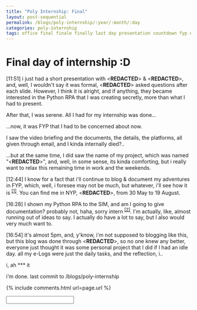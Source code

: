 ```yaml
---
title: "Poly Internship: Final"
layout: post-sequential
permalink: /blogs/poly-internship/:year/:month/:day
categories: poly-internship
tags: office final finale finally last day presentation countdown fyp next move on hallelujah im gonna end it all borgar large meltdown devastating comfort god fucking show me a sign end my life python rpa documentation
---
```

# Final day of internship :D

<span class="timestamp">[11:51]</span> i just had a short presentation with <span class='disable-selection' ondblclick="this.innerHTML='Mr Sunny'">&lt;<b>REDACTED</b>&gt;</span> & <span class='disable-selection' ondblclick="this.innerHTML='Mr Alan'">&lt;<b>REDACTED</b>&gt;</span>, and, well, I wouldn't say it was formal, <span class='disable-selection' ondblclick="this.innerHTML='Mr Sunny'">&lt;<b>REDACTED</b>&gt;</span> asked questions after each slide. However, I think it is alright, and if anything, they became interested in the Python RPA that I was creating secretly, more than what I had to present.

After that, I was serene. All I had for my internship was done...

...now, it was FYP that I had to be concerned about now. 

I saw the video briefing and the documents, the details, the platforms, all given through email, and I kinda internally died?..

...but at the same time, I did saw the name of my project, which was named "<span class='disable-selection' ondblclick="this.innerHTML='New Canteen Model for local Primary School'">&lt;<b>REDACTED</b>&gt;</span>", and, well, in some sense, its kinda comforting, but i really want to relax this remaining time in work and the weekends.

<span class="timestamp">[12:44]</span> I know for a fact that i'll continue to blog & document my adventures in FYP, which, well, i foresee may not be much, but whatever, i'll see how it is <sup><a href="#1">[1]</a></sup>. You can find me in NYP, <span class='disable-selection' ondblclick="this.innerHTML='L.329 EZS13'">&lt;<b>REDACTED</b>&gt;</span>, from 30 May to 19 August.

<span class="timestamp">[16:28]</span> I shown my Python RPA to the SIM, and am I going to give documentation? probably not, haha, sorry intern <sup><a href="#2">[2]</a></sup>. I'm actually, like, almost running out of ideas to say. I actually do have a lot to say, but I also would very much want to. 

<span class="timestamp">[16:54]</span> it's almost 5pm, and, y'know, i'm not supposed to blogging like this, but this blog was done through <span class='disable-selection' ondblclick="this.innerHTML='Visual Studio Code'">&lt;<b>REDACTED</b>&gt;</span>, so no one knew any better, everyone just thought it was some personal project that I did if I had an idle day. all my e-Logs were just the daily tasks, and the reflection, i..

i, ah <span class='disable-selection' ondblclick="this.innerHTML='fuck'">***</span> it

i'm done. last commit to /blogs/poly-internship


<!--

<span class='disable-selection' ondblclick="this.innerHTML=''">&lt;<b>REDACTED</b>&gt;</span>

-->
{% include comments.html url=page.url %}

<input id="password-input" type="password" class="text-secret" onkeyup="unlock()" autocomplete="off">

<span class="disable-selection" id="truth" style="display:none;"><sup id="1">[1]</sup> I foresee that I will have yet another devasting meltdown next Monday, after the first day of FYPJ, i'm already feeling it when I read the materials and stuff. God help me again, just like the song, even when it hurts like hell.<br><br><sup id="2">[2]</sup> No matter how much people try to comfort me, I still hate how this world is unbearable to live in. I asked someone to give me one benefit that my ASD has given me. one. single. <span class='disable-selection' ondblclick="this.innerHTML='fucking'">&#42;&#42;&#42;</span>. benefit. i asked myself that before asking that to them, and I saw how, in some way, felt like it was a curse. <br><br>God, tell me your <span class='disable-selection' ondblclick="this.innerHTML='fucking'">&#42;&#42;&#42;</span> plan. to live in this world like a "normal person", it slowly kills me. the more i thought about it, even now, i just want to end it all. everywhere, everywhere is scary, both life & death.<br><br>God, SHOW ME A SIGN<br><br>i. can't. breathe.</span>
